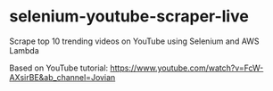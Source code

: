 # selenium-youtube-scraper-live
Scrape top 10 trending videos on YouTube using Selenium and AWS Lambda


Based on YouTube tutorial: https://www.youtube.com/watch?v=FcW-AXsirBE&ab_channel=Jovian